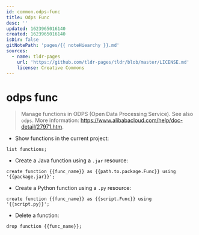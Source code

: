 ```yaml
---
id: common.odps-func
title: Odps Func
desc: ''
updated: 1623965016140
created: 1623965016140
isDir: false
gitNotePath: 'pages/{{ noteHiearchy }}.md'
sources:
  - name: tldr-pages
    url: 'https://github.com/tldr-pages/tldr/blob/master/LICENSE.md'
    license: Creative Commons
---
```

# odps func

> Manage functions in ODPS (Open Data Processing Service).
> See also `odps`.
> More information: <https://www.alibabacloud.com/help/doc-detail/27971.htm>.

- Show functions in the current project:

`list functions;`

- Create a Java function using a `.jar` resource:

`create function {{func_name}} as {{path.to.package.Func}} using '{{package.jar}}';`

- Create a Python function using a `.py` resource:

`create function {{func_name}} as {{script.Func}} using '{{script.py}}';`

- Delete a function:

`drop function {{func_name}};`

